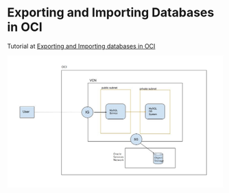 # Exporting and Importing Databases in OCI

Tutorial at <a href="https://isaac-kami.tumblr.com/Tutorial2">Exporting and Importing databases in OCI</a>

![alt text](https://raw.githubusercontent.com/MuchTest/pix/main/b2/arch.jpg)
